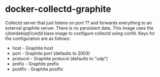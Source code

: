 docker-collectd-graphite
========================

Collectd server that just listens on port ?? and forwards everything to an external graphite server. There is no persistent data. This image uses the *cjhardekopf/confd* base image to configure collectd using confd. Keys for the configuration are as follows:
* host - Graphite host
* port - Graphite port (defaults to 2003)
* protocol - Graphite protocol (defaults to "udp")
* prefix - Graphite prefix
* postfix - Graphite postfix

